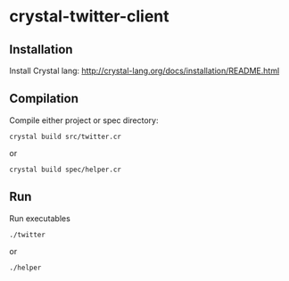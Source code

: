# crystal-twitter-client

## Installation

Install Crystal lang: http://crystal-lang.org/docs/installation/README.html

## Compilation

Compile either project or spec directory:

    crystal build src/twitter.cr

or

    crystal build spec/helper.cr

## Run

Run executables

    ./twitter

or

    ./helper
